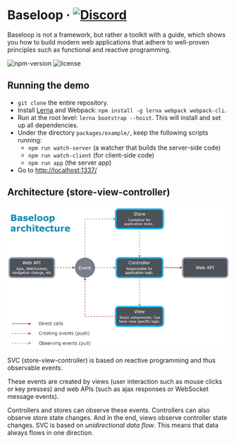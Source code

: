 # Baseloop &middot; [![Discord](https://img.shields.io/discord/551772477165010959.svg?color=green&label=chat%20on%20Discord)](https://discord.gg/zMyuFwt)

Baseloop is not a framework, but rather a toolkit with a guide, which shows you how to build modern web applications that 
adhere to well-proven principles such as functional and reactive programming.

![npm-version](https://img.shields.io/npm/v/@baseloop/core.svg?color=green&label=npm%20package)
![license](https://img.shields.io/npm/l/@baseloop/core.svg?color=green)

## Running the demo

- `git clone` the entire repository.
- Install [Lerna](https://github.com/lerna/lerna/) and Webpack: `npm install -g lerna webpack webpack-cli`.
- Run at the root level: `lerna bootstrap --hoist`. This will install and set up all dependencies.
- Under the directory `packages/example/`, keep the following scripts running:
  - `npm run watch-server` (a watcher that builds the server-side code)
  - `npm run watch-client` (for client-side code)
  - `npm run app` (the server app)
- Go to [http://localhost:1337/](http://localhost:1337/)

## Architecture (store-view-controller)
![architecture](https://github.com/baseloop/baseloop/raw/master/resources/baseloop-architecture.png)

SVC (store-view-controller) is based on reactive programming and thus observable events.

These events are created by views (user interaction such as mouse clicks or key presses) and web APIs 
(such as ajax responses or WebSocket message events).

Controllers and stores can observe these events. Controllers can also observe store state changes. And in the end,
views observe controller state changes. SVC is based on *unidirectional data flow*. This means that data always flows
in one direction. 
